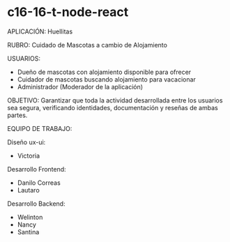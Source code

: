 # c16-16-t-node-react

APLICACIÓN: Huellitas

RUBRO: Cuidado de Mascotas a cambio de Alojamiento

USUARIOS: 
- Dueño de mascotas con alojamiento disponible para ofrecer
- Cuidador de mascotas buscando alojamiento para vacacionar
- Administrador (Moderador de la aplicación)

OBJETIVO: Garantizar que toda la actividad desarrollada entre los usuarios sea segura, verificando identidades, documentación y reseñas de ambas partes.

EQUIPO DE TRABAJO:

Diseño ux-ui:
 - Victoria

Desarrollo Frontend:
 - Danilo Correas
 - Lautaro

Desarrollo Backend:
 - Welinton
 - Nancy
 - Santina
